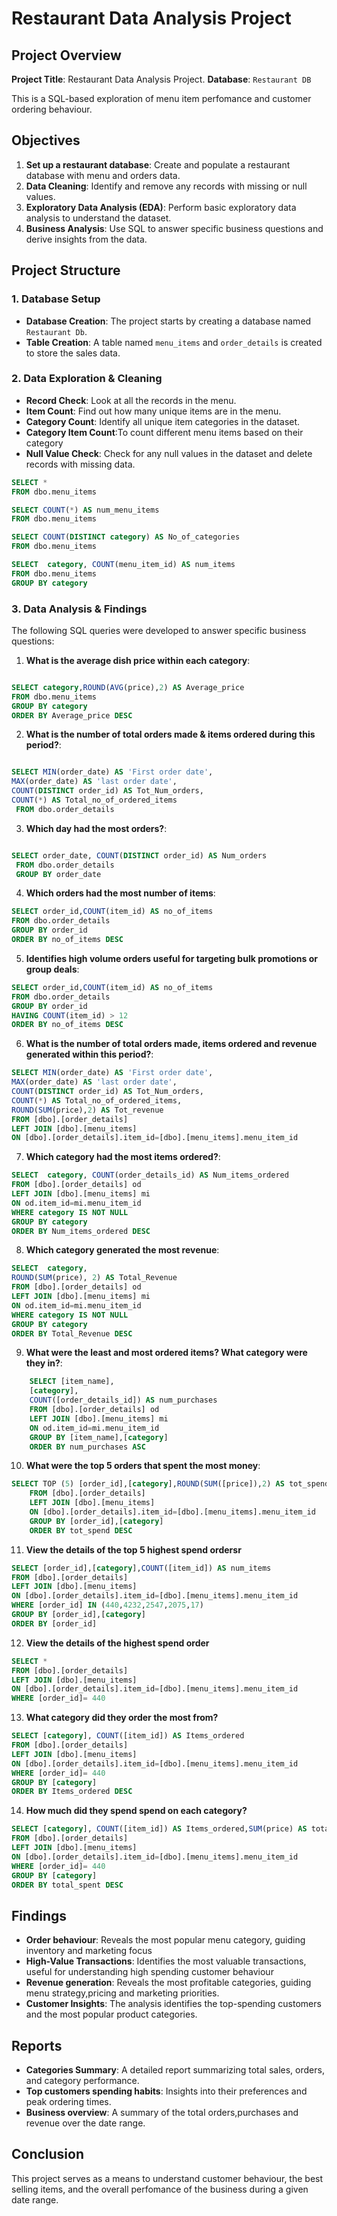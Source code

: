 # Restaurant Data Analysis Project

## Project Overview

**Project Title**: Restaurant Data Analysis Project.
**Database**: `Restaurant DB`

This is a SQL-based exploration of menu item perfomance and customer ordering behaviour.

## Objectives

1. **Set up a restaurant database**: Create and populate a restaurant database with menu and orders data.
2. **Data Cleaning**: Identify and remove any records with missing or null values.
3. **Exploratory Data Analysis (EDA)**: Perform basic exploratory data analysis to understand the dataset.
4. **Business Analysis**: Use SQL to answer specific business questions and derive insights from the data.

## Project Structure

### 1. Database Setup

- **Database Creation**: The project starts by creating a database named `Restaurant Db`.
- **Table Creation**: A table named `menu_items`  and `order_details`  is created to store the sales data. 


### 2. Data Exploration & Cleaning

- **Record Check**: Look at all the records in the menu.
- **Item Count**: Find out how many unique items are in the menu.
- **Category Count**: Identify all unique item categories in the dataset.
- **Category Item Count**:To count different menu items based on their category
- **Null Value Check**: Check for any null values in the dataset and delete records with missing data.

```sql
SELECT * 
FROM dbo.menu_items

SELECT COUNT(*) AS num_menu_items
FROM dbo.menu_items 

SELECT COUNT(DISTINCT category) AS No_of_categories
FROM dbo.menu_items

SELECT  category, COUNT(menu_item_id) AS num_items
FROM dbo.menu_items
GROUP BY category

```

### 3. Data Analysis & Findings

The following SQL queries were developed to answer specific business questions:

1. **What is the average dish price within each category**:
```sql

SELECT category,ROUND(AVG(price),2) AS Average_price
FROM dbo.menu_items
GROUP BY category
ORDER BY Average_price DESC

```

2. **What is the number of total orders made & items ordered during this period?**:
```sql

SELECT MIN(order_date) AS 'First order date',
MAX(order_date) AS 'last order date',
COUNT(DISTINCT order_id) AS Tot_Num_orders, 
COUNT(*) AS Total_no_of_ordered_items
 FROM dbo.order_details

```

3. **Which day had the most orders?**:
```sql

SELECT order_date, COUNT(DISTINCT order_id) AS Num_orders
 FROM dbo.order_details
 GROUP BY order_date

```

4. **Which orders had the most number of items**:
```sql
SELECT order_id,COUNT(item_id) AS no_of_items
FROM dbo.order_details
GROUP BY order_id
ORDER BY no_of_items DESC
```

5. **Identifies high volume orders useful for targeting bulk promotions or group deals**:
```sql
SELECT order_id,COUNT(item_id) AS no_of_items
FROM dbo.order_details
GROUP BY order_id
HAVING COUNT(item_id) > 12
ORDER BY no_of_items DESC
```

6. **What is the number of total orders made, items ordered and revenue generated within this period?**:
```sql
SELECT MIN(order_date) AS 'First order date',
MAX(order_date) AS 'last order date',
COUNT(DISTINCT order_id) AS Tot_Num_orders, 
COUNT(*) AS Total_no_of_ordered_items,
ROUND(SUM(price),2) AS Tot_revenue
FROM [dbo].[order_details]
LEFT JOIN [dbo].[menu_items]
ON [dbo].[order_details].item_id=[dbo].[menu_items].menu_item_id
```

7. **Which category had the most items ordered?**:
```sql
SELECT  category, COUNT(order_details_id) AS Num_items_ordered
FROM [dbo].[order_details] od 
LEFT JOIN [dbo].[menu_items] mi
ON od.item_id=mi.menu_item_id
WHERE category IS NOT NULL
GROUP BY category
ORDER BY Num_items_ordered DESC
```

8. **Which category generated the most revenue**:
```sql
SELECT  category,
ROUND(SUM(price), 2) AS Total_Revenue
FROM [dbo].[order_details] od 
LEFT JOIN [dbo].[menu_items] mi
ON od.item_id=mi.menu_item_id
WHERE category IS NOT NULL
GROUP BY category
ORDER BY Total_Revenue DESC
```

9. **What were the least and most ordered items? What category were they in?**:
```sql
	SELECT [item_name],
	[category],
	COUNT([order_details_id]) AS num_purchases
	FROM [dbo].[order_details] od
	LEFT JOIN [dbo].[menu_items] mi
	ON od.item_id=mi.menu_item_id
	GROUP BY [item_name],[category]
	ORDER BY num_purchases ASC
```

10. **What were the top 5 orders that spent the most money**:
```sql
SELECT TOP (5) [order_id],[category],ROUND(SUM([price]),2) AS tot_spend
	FROM [dbo].[order_details]
	LEFT JOIN [dbo].[menu_items]
	ON [dbo].[order_details].item_id=[dbo].[menu_items].menu_item_id
	GROUP BY [order_id],[category]
	ORDER BY tot_spend DESC
```

11. **View the details of the top 5 highest spend ordersr**
```sql
SELECT [order_id],[category],COUNT([item_id]) AS num_items
FROM [dbo].[order_details]
LEFT JOIN [dbo].[menu_items]
ON [dbo].[order_details].item_id=[dbo].[menu_items].menu_item_id  
WHERE [order_id] IN (440,4232,2547,2075,17)
GROUP BY [order_id],[category]
ORDER BY [order_id]
```

12. **View the details of the highest spend order**
```sql
SELECT * 
FROM [dbo].[order_details]
LEFT JOIN [dbo].[menu_items]
ON [dbo].[order_details].item_id=[dbo].[menu_items].menu_item_id
WHERE [order_id]= 440
```

13. **What category did they order the most from?**
```sql
SELECT [category], COUNT([item_id]) AS Items_ordered
FROM [dbo].[order_details]
LEFT JOIN [dbo].[menu_items]
ON [dbo].[order_details].item_id=[dbo].[menu_items].menu_item_id
WHERE [order_id]= 440
GROUP BY [category]
ORDER BY Items_ordered DESC
```

14. **How much did they spend spend on each category?**
```sql
SELECT [category], COUNT([item_id]) AS Items_ordered,SUM(price) AS total_spent
FROM [dbo].[order_details]
LEFT JOIN [dbo].[menu_items]
ON [dbo].[order_details].item_id=[dbo].[menu_items].menu_item_id
WHERE [order_id]= 440
GROUP BY [category]
ORDER BY total_spent DESC
```



## Findings

- **Order behaviour**: Reveals the most popular menu category, guiding inventory and marketing focus
- **High-Value Transactions**: Identifies the most valuable transactions, useful for understanding high spending customer behaviour
- **Revenue generation**: Reveals the most profitable categories, guiding menu strategy,pricing and marketing priorities.
- **Customer Insights**: The analysis identifies the top-spending customers and the most popular product categories.

## Reports

- **Categories Summary**: A detailed report summarizing total sales, orders, and category performance.
- **Top customers spending habits**: Insights into their preferences and peak ordering times.
- **Business overview**: A summary of the total orders,purchases and revenue over the date range.

## Conclusion

This project serves as a means to understand customer behaviour, the best selling items, and the overall perfomance of the business during a given date range.

